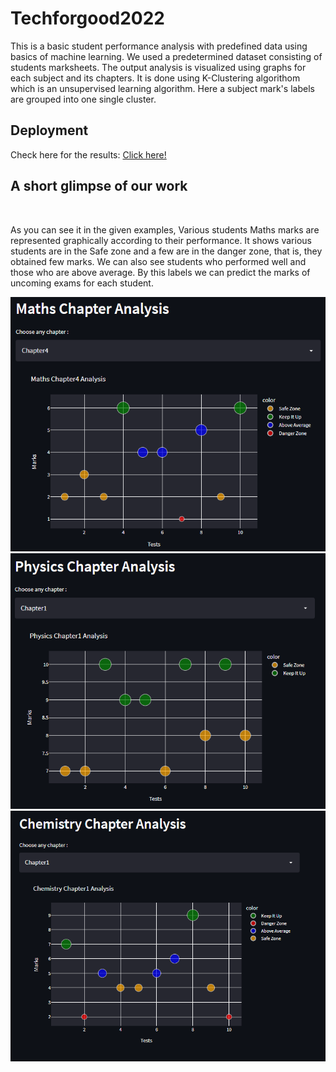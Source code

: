 # Techforgood2022
This is a basic student performance analysis with predefined data using basics of machine learning. We used a predetermined dataset consisting of students marksheets. The output analysis is visualized using graphs for each subject and its chapters. It is done using K-Clustering algorithom which is an unsupervised learning algorithm. Here a subject mark's labels are grouped into one single cluster.

## Deployment
Check here for the results: <a href="https://share.streamlit.io/muditbaid/techforgood2022/main/modplott.py">Click here!</a>

<h2>A short glimpse of our work</h2>
<br>
<p>As you can see it in the given examples, Various students Maths marks are represented graphically according to their performance. It shows various students are in the Safe zone and a few are in the danger zone, that is, they obtained few marks. We can also see students who performed well and those who are above average. By this labels we can predict the marks of uncoming exams for each student.<p>
<img src="imgs/maths.png">
<img src="imgs/physics.png">
<img src="imgs/chemistry.png">


